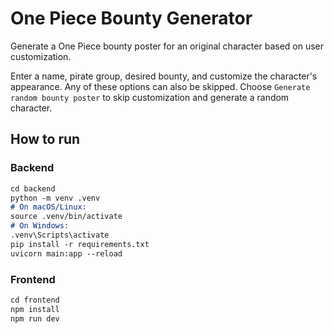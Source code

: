 # One Piece Bounty Generator

Generate a One Piece bounty poster for an original character based on user customization.

Enter a name, pirate group, desired bounty, and customize the character's appearance. Any of these options can also be skipped. Choose `Generate random bounty poster` to skip customization and generate a random character.

## How to run

### Backend

```markdown
cd backend
python -m venv .venv
# On macOS/Linux:
source .venv/bin/activate
# On Windows:
.venv\Scripts\activate
pip install -r requirements.txt
uvicorn main:app --reload
```

### Frontend

```markdown
cd frontend
npm install
npm run dev
```
